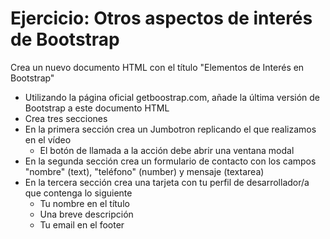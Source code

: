 # Ejercicio: Otros aspectos de interés de Bootstrap
Crea un nuevo documento HTML con el título "Elementos de Interés en Bootstrap"
- Utilizando la página oficial getboostrap.com, añade la última versión de Bootstrap a este documento HTML
- Crea tres secciones
- En la primera sección crea un Jumbotron replicando el que realizamos en el vídeo
    - El botón de llamada a la acción debe abrir una ventana modal
- En la segunda sección crea un formulario de contacto con los campos "nombre" (text), "teléfono" (number) y mensaje (textarea)
- En la tercera sección crea una tarjeta con tu perfil de desarrollador/a que contenga lo siguiente
    - Tu nombre en el título
    - Una breve descripción
    - Tu email en el footer
